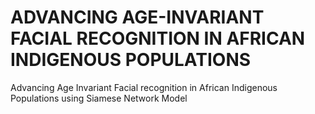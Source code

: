 # ADVANCING AGE-INVARIANT FACIAL RECOGNITION IN AFRICAN INDIGENOUS POPULATIONS
Advancing Age Invariant Facial recognition in African Indigenous Populations using Siamese Network Model
